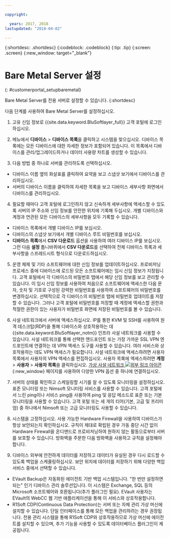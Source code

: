 ```yaml
---

copyright:

  years: 2017, 2018
lastupdated: "2018-04-02"

---
```


{:shortdesc: .shortdesc}
{:codeblock: .codeblock}
{:tip: .tip}
{:screen: .screen}
{:new_window: target="_blank"}


# Bare Metal Server 설정
{: #customerportal_setupbaremetal}

Bare Metal Server를 전용 서버로 설정할 수 있습니다.
{:shortdesc}

다음 단계를 사용하여 Bare Metal Server를 설정하십시오.

1. 고유 신임 정보로 {{site.data.keyword.BluSoftlayer_full}} 고객 포털에 로그인하십시오.

2. 메뉴에서 **디바이스** > **디바이스 목록**을 클릭하고 시스템을 찾으십시오. 디바이스 목록에는 모든 디바이스에 대한 자세한 정보가 포함되어 있습니다. 이 목록에서 디바이스를 관리/업그레이드하거나 데이터 사용량 차트를 생성할 수 있습니다.

3. 다음 방법 중 하나로 서버를 관리하도록 선택하십시오.
  * 디바이스 이름 옆의 화살표를 클릭하여 요약을 보고 스냅샷 보기에서 디바이스를 관리하십시오.
  * 서버의 디바이스 이름을 클릭하여 자세한 목록을 보고 디바이스 세부사항 화면에서 디바이스를 관리하십시오.

4. 필요할 때마다 고객 포털에 로그인하지 않고 신속하게 세부사항에 액세스할 수 있도록 서버의 IP 주소와 신임 정보를 안전한 위치에 기록해 두십시오. 개별 디바이스와 계정과 연관된 모든 디바이스의 세부사항을 모두 기록할 수 있습니다.
  * 디바이스 목록에서 개별 디바이스 IP를 보십시오.
  * 디바이스의 스냅샷 보기에서 개별 디바이스 루트 비밀번호를 보십시오.
  * **디바이스 목록**에서 **CSV 다운로드** 옵션을 사용하여 여러 디바이스 IP를 보십시오. 그런 다음 **설정** 톱니바퀴에서 **CSV 다운로드**를 선택하여 전체 디바이스 목록과 세부사항을 스프레드시트 형식으로 다운로드하십시오.

5. 운영 체제 및 기타 소프트웨어에 대한 신임 정보를 업데이트하십시오. 프로비저닝 프로세스 중에 디바이스에 로드된 모든 소프트웨어에는 임시 신임 정보가 지정됩니다. 고객 포털에서 각 디바이스의 비밀번호 탭에서 해당 신임 정보를 보고 관리할 수 있습니다. 이 임시 신임 정보를 사용하여 처음으로 소프트웨어에 액세스한 다음 문자, 숫자 및 기호로 구성된 강력한 비밀번호를 사용하여 소프트웨어의 비밀번호를 변경하십시오. 선택적으로 각 디바이스의 비밀번호 탭에 비밀번호 업데이트를 저장할 수 있습니다. 그러나 고객 포털에 비밀번호를 저장할 때 계정에 액세스할 권한과 적절한 권한이 있는 사용자가 비밀번호 화면에 저장된 비밀번호를 볼 수 있습니다.

6. 사설 네트워크에서 서버에 액세스하십시오. IP를 통한 KVM 및 SSH를 사용하여 원격 데스크탑(RDP)을 통해 디바이스와 상호작용하는 데 {{site.data.keyword.BluSoftlayer_notm}} 인프라 사설 네트워크를 사용할 수 있습니다. 사설 네트워크를 통해 선택한 엔드포인트 또는 가장 가까운 SSL VPN 엔드포인트에 연결하는 데 VPN 액세스 도구를 사용할 수 있습니다. 여러 서비스와 상호작용하는 데도 VPN 액세스가 필요합니다. 사설 네트워크에 액세스하려면 사용자 목록에서 사용자의 VPN 액세스를 편집하십시오. 사용자 목록에 액세스하려면 **계정** > **사용자** > **사용자 목록**을 클릭하십시오. [가상 사설 네트워크 ![외부 링크 아이콘](../icons/launch-glyph.svg)](https://www.softlayer.com/VPN-Access){:new_window} 페이지를 사용하여 다양한 VPN 옵션 중 하나에 연결하십시오.

7. 서버의 상태를 확인하고 스케일링할 시기를 알 수 있도록 모니터링을 설정하십시오. 표준 모니터링 또는 Nimsoft 모니터링 서비스를 사용할 수 있습니다. 고객 포털에서 느린 ping이나 서비스 ping을 사용하여 ping 및 응답 메소드로 표준 또는 기본 모니터링을 사용할 수 있습니다. 고객 포털 또는 세 개의 티어(기본, 고급 및 프리미엄) 중 하나에서 Nimsoft 또는 고급 모니터링도 사용할 수 있습니다.

8. 시스템을 고정하십시오. 사용 가능한 Hardware Firewall을 사용하여 디바이스가 항상 보안되는지 확인하십시오. 규칙이 제대로 확립된 경우 가동 중단 시간 없이 Hardware Firewall을 온디맨드로 프로비저닝하여 원하지 않는 활동으로부터 서버를 보호할 수 있습니다. 방화벽을 주문한 다음 방화벽을 사용하고 규칙을 설정해야 합니다.

9. 디바이스 외부에 안전하게 데이터를 저장하고 데이터가 유실된 경우 다시 로드할 수 있도록 백업을 스케줄링하십시오. 보안 위치에 데이터를 저장하기 위해 다양한 백업 서비스 중에서 선택할 수 있습니다.
  * EVault Backup은 자동화된 에이전트 기반 백업 시스템입니다. "한 번만 설정하면 되는" 인기 디바이스 관리 솔루션입니다. 이 시스템은 Exchange, SQL 등의 Microsoft 소프트웨어와 호환됩니다(추가 플러그인 필요). EVault 사용자는 EVault의 WebCC 웹 기반 애플리케이션을 통해 이 서비스와 상호작용합니다.
  * R1Soft CDP(Continuous Data Protection)는 서버 또는 자체 관리 가상 머신에 설치할 수 있습니다. 단일 인터페이스를 통해 모든 백업을 관리하려는 경우 권장됩니다. 전용 관리 시스템을 통해 R1Soft CDP와 상호작용하므로 가상 머신에 에이전트를 설치할 수 있으며, 추가 기능을 사용할 수 있도록 데이터베이스 플러그인이 제공됩니다.
